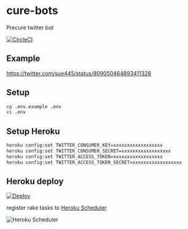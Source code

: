 # cure-bots
Precure twitter bot

[![CircleCI](https://circleci.com/gh/sue445/cure-bots.svg?style=svg)](https://circleci.com/gh/sue445/cure-bots)

## Example
https://twitter.com/sue445/status/809050464893411328

## Setup
```sh
cp .env.example .env
vi .env
```

## Setup Heroku
```sh
heroku config:set TWITTER_CONSUMER_KEY=xxxxxxxxxxxxxxxxxx
heroku config:set TWITTER_CONSUMER_SECRET=xxxxxxxxxxxxxxxxxx
heroku config:set TWITTER_ACCESS_TOKEN=xxxxxxxxxxxxxxxxxx
heroku config:set TWITTER_ACCESS_TOKEN_SECRET=xxxxxxxxxxxxxxxxxx
```

## Heroku deploy
[![Deploy](https://www.herokucdn.com/deploy/button.png)](https://heroku.com/deploy)

register rake tasks to [Heroku Scheduler](https://addons.heroku.com/scheduler)

![Heroku Scheduler](img/heroku_scheduler.png)
